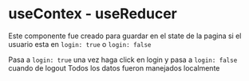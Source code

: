 # useContex - useReducer

Este componente fue creado para guardar en el state de la pagina si el usuario
esta en `login: true` o `login: false`

Pasa a `login: true` una vez haga click en login y pasa a `login: false` cuando de logout
Todos los datos fueron manejados localmente
